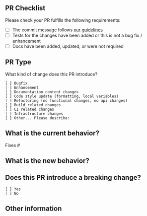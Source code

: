 <!-- 
Filling out this template is required! Do not delete it when submitting a Pull Request!
Without this information, your Pull Request may be auto-closed.
-->
## PR Checklist
Please check your PR fulfills the following requirements:
- [ ] The commit message follows [our guidelines](https://github.com/angular/material/blob/master/.github/CONTRIBUTING.md#-commit-message-format)
- [ ] Tests for the changes have been added or this is not a bug fix / enhancement
- [ ] Docs have been added, updated, or were not required

## PR Type
What kind of change does this PR introduce?
<!-- Please check the one that applies to this PR using "x". -->
```
[ ] Bugfix
[ ] Enhancement
[ ] Documentation content changes
[ ] Code style update (formatting, local variables)
[ ] Refactoring (no functional changes, no api changes)
[ ] Build related changes
[ ] CI related changes
[ ] Infrastructure changes
[ ] Other... Please describe:
```

## What is the current behavior?
<!-- Please describe the current behavior that you are modifying and link to one or more relevant issues. -->


Fixes #

## What is the new behavior?


## Does this PR introduce a breaking change?
```
[ ] Yes
[ ] No
```
<!-- If this PR contains a breaking change, please describe the impact and migration path for existing applications below. -->
<!-- Note that breaking changes are highly unlikely to get merged to master unless the validation is clear and the use case is critical. -->

## Other information
